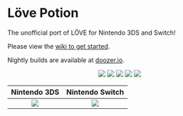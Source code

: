 # Löve Potion
The unofficial port of LÖVE for Nintendo 3DS and Switch!

Please view the [wiki to get started](https://TurtleP.github.io/LovePotion/wiki).

Nightly builds are available at [doozer.io](https://doozer.io/TurtleP/LovePotion).

<p align="center">
    <img src="https://doozer.io/badge/TurtleP/LovePotion/buildstatus/master"/>
    <img src="https://img.shields.io/badge/license-MIT-blue.svg?style=flat-square"/>
    <img src="https://img.shields.io/github/stars/TurtleP/LovePotion.svg?style=flat-square"/>
    <img src="https://img.shields.io/github/issues/TurtleP/LovePotion.svg?style=flat-square"/>
    <img src="https://img.shields.io/badge/version-1.1.0-blue.svg?style=flat-square"/>
</p>

|Nintendo 3DS  |Nintendo Switch|
|:------------:|:------------:|
|![](https://i.imgur.com/EcnnNZ5.png)|![](https://i.imgur.com/PTACKcn.png)|
